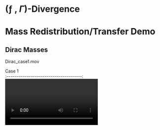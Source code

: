 # (ƒ , $\Gamma$)-Divergence

# Mass Redistribution/Transfer Demo
## Dirac Masses
Dirac_case1.mov

Case 1                                         
:--------------------------------------:
![Alt-txt](gif/dirac/case_1.mov)
